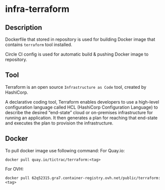 # infra-terraform

## Description
Dockerfile that stored in repository is used for building Docker image that contains `terraform` tool installed. 

Circle CI config is used for automatic build & pushing Docker image to repository.

## Tool
Terraform is an open source `Infrastructure as Code` tool, created by HashiCorp.  

A declarative coding tool, Terraform enables developers to use a high-level configuration language called HCL 
(HashiCorp Configuration Language) to describe the desired “end-state” cloud or on-premises infrastructure for running 
an application. It then generates a plan for reaching that end-state and executes the plan to provision the infrastructure.

## Docker
To pull docker image use following command:
For Quay.io:
```
docker pull quay.io/tictrac/terraform:<tag>
```

For OVH:
```
docker pull 62q52315.gra7.container-registry.ovh.net/public/terraform:<tag>
```

